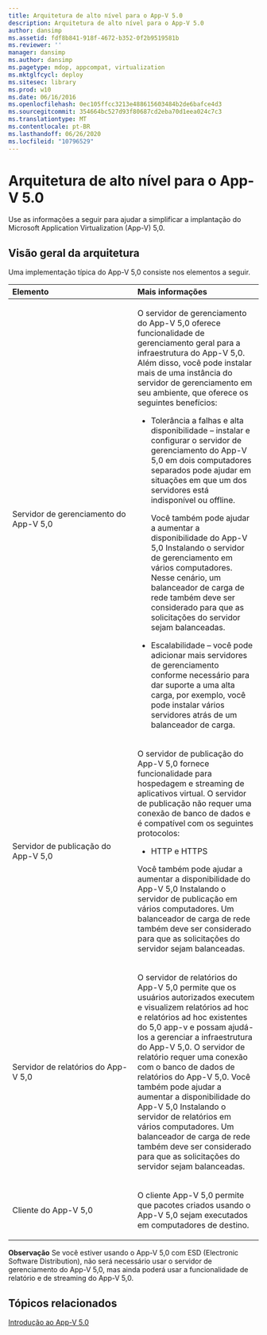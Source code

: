 ```yaml
---
title: Arquitetura de alto nível para o App-V 5.0
description: Arquitetura de alto nível para o App-V 5.0
author: dansimp
ms.assetid: fdf8b841-918f-4672-b352-0f2b9519581b
ms.reviewer: ''
manager: dansimp
ms.author: dansimp
ms.pagetype: mdop, appcompat, virtualization
ms.mktglfcycl: deploy
ms.sitesec: library
ms.prod: w10
ms.date: 06/16/2016
ms.openlocfilehash: 0ec105ffcc3213e488615603484b2de6bafce4d3
ms.sourcegitcommit: 354664bc527d93f80687cd2eba70d1eea024c7c3
ms.translationtype: MT
ms.contentlocale: pt-BR
ms.lasthandoff: 06/26/2020
ms.locfileid: "10796529"
---
```

# Arquitetura de alto nível para o App-V 5.0


Use as informações a seguir para ajudar a simplificar a implantação do Microsoft Application Virtualization (App-V) 5,0.

## Visão geral da arquitetura


Uma implementação típica do App-V 5,0 consiste nos elementos a seguir.

<table>
<colgroup>
<col width="50%" />
<col width="50%" />
</colgroup>
<thead>
<tr class="header">
<th align="left">Elemento</th>
<th align="left">Mais informações</th>
</tr>
</thead>
<tbody>
<tr class="odd">
<td align="left"><p>Servidor de gerenciamento do App-V 5,0</p></td>
<td align="left"><p>O servidor de gerenciamento do App-V 5,0 oferece funcionalidade de gerenciamento geral para a infraestrutura do App-V 5,0. Além disso, você pode instalar mais de uma instância do servidor de gerenciamento em seu ambiente, que oferece os seguintes benefícios:</p>
<ul>
<li><p>Tolerância a falhas e alta disponibilidade – instalar e configurar o servidor de gerenciamento do App-V 5,0 em dois computadores separados pode ajudar em situações em que um dos servidores está indisponível ou offline.</p>
<p>Você também pode ajudar a aumentar a disponibilidade do App-V 5,0 Instalando o servidor de gerenciamento em vários computadores. Nesse cenário, um balanceador de carga de rede também deve ser considerado para que as solicitações do servidor sejam balanceadas.</p></li>
<li><p>Escalabilidade – você pode adicionar mais servidores de gerenciamento conforme necessário para dar suporte a uma alta carga, por exemplo, você pode instalar vários servidores atrás de um balanceador de carga.</p></li>
</ul></td>
</tr>
<tr class="even">
<td align="left"><p>Servidor de publicação do App-V 5,0</p></td>
<td align="left"><p>O servidor de publicação do App-V 5,0 fornece funcionalidade para hospedagem e streaming de aplicativos virtual. O servidor de publicação não requer uma conexão de banco de dados e é compatível com os seguintes protocolos:</p>
<ul>
<li><p>HTTP e HTTPS</p></li>
</ul>
<p>Você também pode ajudar a aumentar a disponibilidade do App-V 5,0 Instalando o servidor de publicação em vários computadores. Um balanceador de carga de rede também deve ser considerado para que as solicitações do servidor sejam balanceadas.</p></td>
</tr>
<tr class="odd">
<td align="left"><p>Servidor de relatórios do App-V 5,0</p></td>
<td align="left"><p>O servidor de relatórios do App-V 5,0 permite que os usuários autorizados executem e visualizem relatórios ad hoc e relatórios ad hoc existentes do 5,0 app-v e possam ajudá-los a gerenciar a infraestrutura do App-V 5,0. O servidor de relatório requer uma conexão com o banco de dados de relatórios do App-V 5,0. Você também pode ajudar a aumentar a disponibilidade do App-V 5,0 Instalando o servidor de relatórios em vários computadores. Um balanceador de carga de rede também deve ser considerado para que as solicitações do servidor sejam balanceadas.</p></td>
</tr>
<tr class="even">
<td align="left"><p>Cliente do App-V 5,0</p></td>
<td align="left"><p>O cliente App-V 5,0 permite que pacotes criados usando o App-V 5,0 sejam executados em computadores de destino.</p></td>
</tr>
</tbody>
</table>

 

**Observação**  Se você estiver usando o App-V 5,0 com ESD (Electronic Software Distribution), não será necessário usar o servidor de gerenciamento do App-V 5,0, mas ainda poderá usar a funcionalidade de relatório e de streaming do App-V 5,0.

 






## Tópicos relacionados


[Introdução ao App-V 5.0](getting-started-with-app-v-50--rtm.md)

 

 





